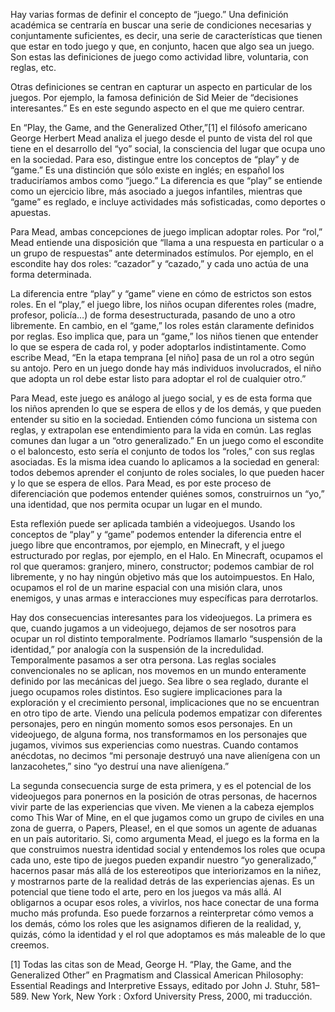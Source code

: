 Hay varias formas de definir el concepto de “juego.” Una definición académica se centraría en buscar una serie de condiciones necesarias y conjuntamente suficientes, es decir, una serie de características que tienen que estar en todo juego y que, en conjunto, hacen que algo sea un juego. Son estas las definiciones de juego como actividad libre, voluntaria, con reglas, etc.

Otras definiciones se centran en capturar un aspecto en particular de los juegos. Por ejemplo, la famosa definición de Sid Meier de “decisiones interesantes.” Es en este segundo aspecto en el que me quiero centrar.

En “Play, the Game, and the Generalized Other,”[1] el filósofo americano George Herbert Mead analiza el juego desde el punto de vista del rol que tiene en el desarrollo del “yo” social, la consciencia del lugar que ocupa uno en la sociedad. Para eso, distingue entre los conceptos de “play” y de “game.” Es una distinción que sólo existe en inglés; en español los traduciríamos ambos como “juego.” La diferencia es que “play” se entiende como un ejercicio libre, más asociado a juegos infantiles, mientras que “game” es reglado, e incluye actividades más sofisticadas, como deportes o apuestas.

Para Mead, ambas concepciones de juego implican adoptar roles. Por “rol,” Mead entiende una disposición que “llama a una respuesta en particular o a un grupo de respuestas” ante determinados estímulos. Por ejemplo, en el escondite hay dos roles: “cazador” y “cazado,” y cada uno actúa de una forma determinada.

La diferencia entre “play” y “game” viene en cómo de estrictos son estos roles. En el “play,” el juego libre, los niños ocupan diferentes roles (madre, profesor, policía…) de forma desestructurada, pasando de uno a otro libremente. En cambio, en el “game,” los roles están claramente definidos por reglas. Eso implica que, para un “game,” los niños tienen que entender lo que se espera de cada rol, y poder adoptarlos indistintamente. Como escribe Mead, “En la etapa temprana [el niño] pasa de un rol a otro según su antojo. Pero en un juego donde hay más individuos involucrados, el niño que adopta un rol debe estar listo para adoptar el rol de cualquier otro.”

Para Mead, este juego es análogo al juego social, y es de esta forma que los niños aprenden lo que se espera de ellos y de los demás, y que pueden entender su sitio en la sociedad. Entienden cómo funciona un sistema con reglas, y extrapolan ese entendimiento para la vida en común. Las reglas comunes dan lugar a un “otro generalizado.” En un juego como el escondite o el baloncesto, esto sería el conjunto de todos los “roles,” con sus reglas asociadas. Es la misma idea cuando lo aplicamos a la sociedad en general: todos debemos aprender el conjunto de roles sociales, lo que pueden hacer y lo que se espera de ellos. Para Mead, es por este proceso de diferenciación que podemos entender quiénes somos, construirnos un “yo,” una identidad, que nos permita ocupar un lugar en el mundo.

Esta reflexión puede ser aplicada también a videojuegos. Usando los conceptos de “play” y “game” podemos entender la diferencia entre el juego libre que encontramos, por ejemplo, en Minecraft, y el juego estructurado por reglas, por ejemplo, en el Halo. En Minecraft, ocupamos el rol que queramos: granjero, minero, constructor; podemos cambiar de rol libremente, y no hay ningún objetivo más que los autoimpuestos. En Halo, ocupamos el rol de un marine espacial con una misión clara, unos enemigos, y unas armas e interacciones muy específicas para derrotarlos.

Hay dos consecuencias interesantes para los videojuegos. La primera es que, cuando jugamos a un videojuego, dejamos de ser nosotros para ocupar un rol distinto temporalmente. Podríamos llamarlo “suspensión de la identidad,” por analogía con la suspensión de la incredulidad. Temporalmente pasamos a ser otra persona. Las reglas sociales convencionales no se aplican, nos movemos en un mundo enteramente definido por las mecánicas del juego. Sea libre o sea reglado, durante el juego ocupamos roles distintos. Eso sugiere implicaciones para la exploración y el crecimiento personal, implicaciones que no se encuentran en otro tipo de arte. Viendo una película podemos empatizar con diferentes personajes, pero en ningún momento somos esos personajes. En un videojuego, de alguna forma, nos transformamos en los personajes que jugamos, vivimos sus experiencias como nuestras. Cuando contamos anécdotas, no decimos “mi personaje destruyó una nave alienígena con un lanzacohetes,” sino “yo destruí una nave alienígena.”

La segunda consecuencia surge de esta primera, y es el potencial de los videojuegos para ponernos en la posición de otras personas, de hacernos vivir parte de las experiencias que viven. Me vienen a la cabeza ejemplos como This War of Mine, en el que jugamos como un grupo de civiles en una zona de guerra, o Papers, Please!, en el que somos un agente de aduanas en un país autoritario. Si, como argumenta Mead, el juego es la forma en la que construimos nuestra identidad social y entendemos los roles que ocupa cada uno, este tipo de juegos pueden expandir nuestro “yo generalizado,” hacernos pasar más allá de los estereotipos que interiorizamos en la niñez, y mostrarnos parte de la realidad detrás de las experiencias ajenas. Es un potencial que tiene todo el arte, pero en los juegos va más allá. Al obligarnos a ocupar esos roles, a vivirlos, nos hace conectar de una forma mucho más profunda. Eso puede forzarnos a reinterpretar cómo vemos a los demás, cómo los roles que les asignamos difieren de la realidad, y, quizás, cómo la identidad y el rol que adoptamos es más maleable de lo que creemos.

[1] Todas las citas son de Mead, George H. “Play, the Game, and the Generalized Other” en Pragmatism and Classical American Philosophy: Essential Readings and Interpretive Essays, editado por John J. Stuhr, 581–589. New York, New York : Oxford University Press, 2000, mi traducción.
